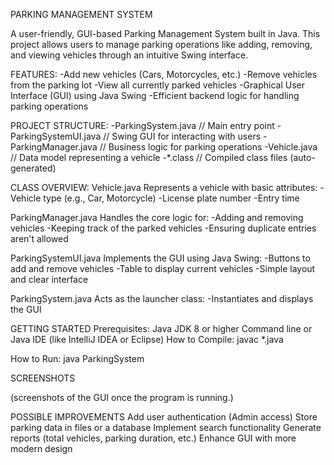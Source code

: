 PARKING MANAGEMENT SYSTEM

A user-friendly, GUI-based Parking Management System built in Java. This project allows users to manage parking operations like adding, removing, and viewing vehicles through an intuitive Swing interface.

FEATURES:
-Add new vehicles (Cars, Motorcycles, etc.)
-Remove vehicles from the parking lot
-View all currently parked vehicles
-Graphical User Interface (GUI) using Java Swing
-Efficient backend logic for handling parking operations

PROJECT STRUCTURE:
-ParkingSystem.java // Main entry point
-ParkingSystemUI.java // Swing GUI for interacting with users
-ParkingManager.java // Business logic for parking operations
-Vehicle.java // Data model representing a vehicle
-*.class // Compiled class files (auto-generated)

CLASS OVERVIEW:
Vehicle.java
Represents a vehicle with basic attributes:
-Vehicle type (e.g., Car, Motorcycle)
-License plate number
-Entry time

ParkingManager.java
Handles the core logic for:
-Adding and removing vehicles
-Keeping track of the parked vehicles
-Ensuring duplicate entries aren't allowed

ParkingSystemUI.java
Implements the GUI using Java Swing:
-Buttons to add and remove vehicles
-Table to display current vehicles
-Simple layout and clear interface

ParkingSystem.java
Acts as the launcher class:
-Instantiates and displays the GUI

GETTING STARTED
Prerequisites:
Java JDK 8 or higher
Command line or Java IDE (like IntelliJ IDEA or Eclipse)
How to Compile:
javac *.java

How to Run:
java ParkingSystem

SCREENSHOTS

(screenshots of the GUI once the program is running.)


POSSIBLE IMPROVEMENTS
Add user authentication (Admin access)
Store parking data in files or a database
Implement search functionality
Generate reports (total vehicles, parking duration, etc.)
Enhance GUI with more modern design
